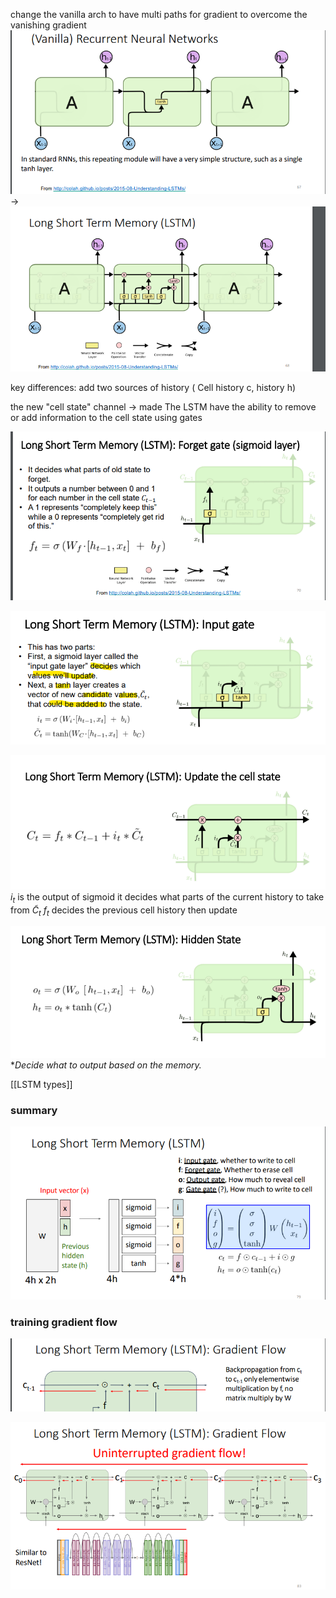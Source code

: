 change the vanilla arch to have multi paths for gradient to  overcome the vanishing gradient
![](attachment/58f684c4258bc2a421b76a0586c9daf7.png)
->
![](attachment/9b6de11e0df93029244e4a2067a211ba.png)

key differences:
add two sources of history ( Cell history c, history h)

the new "cell state" channel -> made The LSTM have the ability to remove or add information to the cell state using gates

![](attachment/96f2b804641ec025760752227c7c4b96.png)


![](attachment/54573f403612f094235c9144e2dea8cc.png)



![](attachment/e98db0071c969834986132928543b344.png)
$i_t$ is the output of sigmoid it decides what parts of the current history to take from $\tilde{C}_t$
$f_t$ decides the previous cell history 
then update
 
![](attachment/23a7d5b3e66a8a2dcc4545ac039d0070.png)
*_Decide what to output based on the memory._


[[LSTM types]]

### summary
![](attachment/7f689eda0406df19f0fa361ee6702bc0.png)

### training gradient flow
![](attachment/0d97f1d904a98ffacb1a7ad168f69714.png)

![](attachment/a5dbf0ab7ba7e3c0b9bd76366243a1fe.png)


